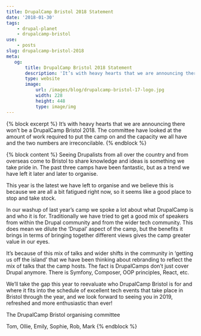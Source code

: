 ```yaml
---
title: DrupalCamp Bristol 2018 Statement
date: '2018-01-30'
tags:
    - drupal-planet
    - drupalcamp-bristol
use:
    - posts
slug: drupalcamp-bristol-2018
meta:
   og:
       title: DrupalCamp Bristol 2018 Statement
       description: 'It’s with heavy hearts that we are announcing there won’t be a DrupalCamp Bristol 2018.'
       type: website
       image:
           url: /images/blog/drupalcamp-bristol-17-logo.jpg
           width: 228
           height: 448
           type: image/img
---
```

{% block excerpt %}
It’s with heavy hearts that we are announcing there won’t be a DrupalCamp Bristol 2018. The committee have looked at the amount of work required to put the camp on and the capacity we all have and the two numbers are irreconcilable.
{% endblock %}

{% block content %}
Seeing Drupalists from all over the country and from overseas come to Bristol to share knowledge and ideas is something we take pride in. The past three camps have been fantastic, but as a trend we have left it later and later to organise.

This year is the latest we have left to organise and we believe this is because we are all a bit fatigued right now, so it seems like a good place to stop and take stock.

In our washup of last year’s camp we spoke a lot about what DrupalCamp is and who it is for. Traditionally we have tried to get a good mix of speakers from within the Drupal community and from the wider tech community. This does mean we dilute the ‘Drupal’ aspect of the camp, but the benefits it brings in terms of bringing together different views gives the camp greater value in our eyes.

It’s because of this mix of talks and wider shifts in the community in ‘getting us off the island’ that we have been thinking about rebranding to reflect the mix of talks that the camp hosts. The fact is DrupalCamps don’t just cover Drupal anymore. There is Symfony, Composer, OOP principles, React, etc.

We’ll take the gap this year to reevaluate who DrupalCamp Bristol is for and where it fits into the schedule of excellent tech events that take place in Bristol through the year, and we look forward to seeing you in 2019, refreshed and more enthusiastic than ever!

The DrupalCamp Bristol organising committee

Tom, Ollie, Emily, Sophie, Rob, Mark
{% endblock %}
